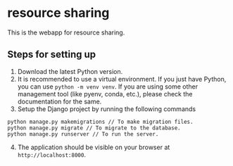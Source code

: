 # resource sharing
This is the webapp for resource sharing.

## Steps for setting up
1. Download the latest Python version.
2. It is recommended to use a virtual environment. If you just have Python, you can use `python -m venv venv`. If you are using some other management tool (like pyenv, conda, etc.), please check the documentation for the same.
3. Setup the Django project by running the following commands
```shell
python manage.py makemigrations // To make migration files.
python manage.py migrate // To migrate to the database.
python manage.py runserver // To run the server.
```
4. The application should be visible on your browser at `http://localhost:8000`.
